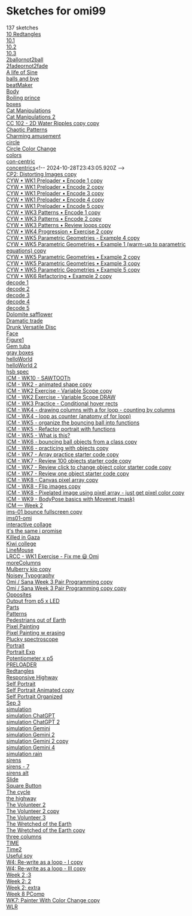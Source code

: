 # Sketches for omi99
137 sketches  
[10 Redtangles](https://editor.p5js.org/omi99/sketches/FllHYkIKA)<!-- 2024-09-19T17:00:05.405Z -->  
[10.1](https://editor.p5js.org/omi99/sketches/N3tL9l8Xt)<!-- 2024-11-18T00:44:39.705Z -->  
[10.2](https://editor.p5js.org/omi99/sketches/Dd4MxknJH)<!-- 2024-11-20T05:41:46.282Z -->  
[10.3](https://editor.p5js.org/omi99/sketches/TD5Y0QD54)<!-- 2024-11-18T01:36:26.979Z -->  
[2ballornot2ball](https://editor.p5js.org/omi99/sketches/c2BzDZPJu)<!-- 2024-09-28T01:32:36.555Z -->  
[2fadeornot2fade](https://editor.p5js.org/omi99/sketches/KaMRuGrFo)<!-- 2024-09-28T01:42:07.507Z -->  
[A life of Sine](https://editor.p5js.org/omi99/sketches/ECwRWXTSC)<!-- 2025-02-24T15:11:51.127Z -->  
[balls and bye](https://editor.p5js.org/omi99/sketches/KBwqm314z)<!-- 2024-10-14T17:30:56.480Z -->  
[beatMaker](https://editor.p5js.org/omi99/sketches/FkgN_z53R)<!-- 2024-11-24T19:49:52.471Z -->  
[Body](https://editor.p5js.org/omi99/sketches/rHoP-9WRK)<!-- 2024-11-09T19:43:58.870Z -->  
[Boiling prince](https://editor.p5js.org/omi99/sketches/YXkUQTXJN)<!-- 2024-12-05T21:57:15.036Z -->  
[boxes](https://editor.p5js.org/omi99/sketches/-0y6VPVH2)<!-- 2024-09-10T01:08:19.895Z -->  
[Cat Manipulations](https://editor.p5js.org/omi99/sketches/eyJjQ9u5p)<!-- 2024-11-02T20:51:09.143Z -->  
[Cat Manipulations 2](https://editor.p5js.org/omi99/sketches/wKVIk457K)<!-- 2024-11-02T21:04:29.858Z -->  
[CC 102 - 2D Water Ripples copy copy](https://editor.p5js.org/omi99/sketches/Qej74QGZV)<!-- 2025-03-14T14:55:44.651Z -->  
[Chaotic Patterns](https://editor.p5js.org/omi99/sketches/wUqwOGKd5)<!-- 2024-12-10T01:19:15.882Z -->  
[Charming amusement](https://editor.p5js.org/omi99/sketches/slk4Ft2Wn)<!-- 2025-02-18T05:37:28.317Z -->  
[circle](https://editor.p5js.org/omi99/sketches/9Ife9xRyL)<!-- 2024-10-28T22:03:43.355Z -->  
[Circle Color Change](https://editor.p5js.org/omi99/sketches/nPWPnac5A)<!-- 2024-10-28T22:26:51.128Z -->  
[colors](https://editor.p5js.org/omi99/sketches/ZfKET2ngX)<!-- 2024-10-02T22:39:13.977Z -->  
[con-centric](https://editor.p5js.org/omi99/sketches/zmESzsl2y)<!-- 2024-10-07T00:41:34.479Z -->  
[concentrics](https://editor.p5js.org/omi99/sketches/5OUFJHyo_)<!-- 2024-10-28T23:43:05.920Z -->  
[CP2: Distorting Images copy](https://editor.p5js.org/omi99/sketches/TnYQZuyd_r)<!-- 2025-03-21T14:42:23.860Z -->  
[CYW • WK1 Preloader • Encode 1 copy](https://editor.p5js.org/omi99/sketches/VEox0djNl)<!-- 2025-02-02T21:35:25.990Z -->  
[CYW • WK1 Preloader • Encode 2 copy](https://editor.p5js.org/omi99/sketches/8uCMZMiMx)<!-- 2025-02-02T21:13:24.551Z -->  
[CYW • WK1 Preloader • Encode 3 copy](https://editor.p5js.org/omi99/sketches/Mcwaoyc5w)<!-- 2025-02-02T21:30:40.943Z -->  
[CYW • WK1 Preloader • Encode 4 copy](https://editor.p5js.org/omi99/sketches/FA0Uh7dN6)<!-- 2025-02-02T21:43:56.732Z -->  
[CYW • WK1 Preloader • Encode 5 copy](https://editor.p5js.org/omi99/sketches/dXhNmX8ye)<!-- 2025-02-02T21:57:51.262Z -->  
[CYW • WK3 Patterns • Encode 1 copy](https://editor.p5js.org/omi99/sketches/P5LoQwzMj)<!-- 2025-02-18T04:18:55.634Z -->  
[CYW • WK3 Patterns • Encode 2 copy](https://editor.p5js.org/omi99/sketches/6Kb0D3tAE)<!-- 2025-02-18T04:35:54.124Z -->  
[CYW • WK3 Patterns • Review loops copy](https://editor.p5js.org/omi99/sketches/8-jOtm-r0)<!-- 2025-02-18T04:03:42.363Z -->  
[CYW • WK4 Progression • Exercise 2 copy](https://editor.p5js.org/omi99/sketches/LFSzWUALc)<!-- 2025-02-24T01:48:03.124Z -->  
[CYW • WK5 Parametric Geometries - Example 4 copy](https://editor.p5js.org/omi99/sketches/1FFNORsfz)<!-- 2025-03-02T22:50:18.208Z -->  
[CYW • WK5 Parametric Geometries • Example 1 (warm-up to parametric equations) copy](https://editor.p5js.org/omi99/sketches/ktldKae_p)<!-- 2025-03-02T22:28:19.571Z -->  
[CYW • WK5 Parametric Geometries • Example 2 copy](https://editor.p5js.org/omi99/sketches/9bjF0Oic4)<!-- 2025-03-03T00:20:44.154Z -->  
[CYW • WK5 Parametric Geometries • Example 3 copy](https://editor.p5js.org/omi99/sketches/kL477FGju)<!-- 2025-03-02T22:28:06.717Z -->  
[CYW • WK5 Parametric Geometries • Example 5 copy](https://editor.p5js.org/omi99/sketches/7EtVXprkq)<!-- 2025-03-02T22:58:59.189Z -->  
[CYW • WK6 Refactoring • Example 2 copy](https://editor.p5js.org/omi99/sketches/tw8BVa0-0)<!-- 2025-03-03T16:01:51.534Z -->  
[decode 1](https://editor.p5js.org/omi99/sketches/6mNr964zA)<!-- 2025-02-09T21:57:37.613Z -->  
[decode 2](https://editor.p5js.org/omi99/sketches/_uLn57-zO)<!-- 2025-02-09T20:34:28.990Z -->  
[decode 3](https://editor.p5js.org/omi99/sketches/QX_laX8YY)<!-- 2025-02-09T21:35:43.706Z -->  
[decode 4](https://editor.p5js.org/omi99/sketches/pma_yybUx)<!-- 2025-02-10T14:44:32.321Z -->  
[decode 5](https://editor.p5js.org/omi99/sketches/Y_M1tINRl)<!-- 2025-02-09T22:33:15.375Z -->  
[Dolomite safflower](https://editor.p5js.org/omi99/sketches/oVygOG6vo)<!-- 2025-02-18T05:43:18.736Z -->  
[Dramatic trade](https://editor.p5js.org/omi99/sketches/N8DERHF40)<!-- 2024-10-14T15:11:58.810Z -->  
[Drunk Versatile Disc](https://editor.p5js.org/omi99/sketches/r947LDbbR)<!-- 2025-02-10T00:23:38.582Z -->  
[Face](https://editor.p5js.org/omi99/sketches/6gCTs4Rnf)<!-- 2024-10-29T00:23:54.426Z -->  
[Figure1](https://editor.p5js.org/omi99/sketches/D3Tk_6wK3)<!-- 2024-11-11T20:49:43.164Z -->  
[Gem tuba](https://editor.p5js.org/omi99/sketches/fn36LLIGk)<!-- 2025-02-24T01:33:38.804Z -->  
[gray boxes](https://editor.p5js.org/omi99/sketches/n3wG7ov5c)<!-- 2024-10-29T00:14:07.465Z -->  
[helloWorld](https://editor.p5js.org/omi99/sketches/rafPm5zcI)<!-- 2025-03-31T03:32:22.291Z -->  
[helloWorld 2](https://editor.p5js.org/omi99/sketches/_czmZi6jr)<!-- 2025-03-31T02:48:42.871Z -->  
[hsb spec](https://editor.p5js.org/omi99/sketches/2iZvgF3xn)<!-- 2024-11-02T22:10:02.950Z -->  
[ICM - WK10 - SAWTOOTh](https://editor.p5js.org/omi99/sketches/snDE6kWpv)<!-- 2024-11-12T22:38:50.676Z -->  
[ICM - WK2 - animated shape copy](https://editor.p5js.org/omi99/sketches/8xkfuEtOe5)<!-- 2024-09-12T17:09:52.167Z -->  
[ICM - WK2 Exercise - Variable Scope copy](https://editor.p5js.org/omi99/sketches/koyKkl5LW)<!-- 2024-09-12T16:41:38.687Z -->  
[ICM - WK2 Exercise - Variable Scope DRAW](https://editor.p5js.org/omi99/sketches/3K_9Ca986)<!-- 2024-09-12T16:42:43.959Z -->  
[ICM - WK3 Practice - Conditional hover rects](https://editor.p5js.org/omi99/sketches/fltMe9LcE)<!-- 2024-09-19T16:51:29.795Z -->  
[ICM - WK4 - drawing columns with a for loop - counting by columns](https://editor.p5js.org/omi99/sketches/2pOIeMQEOc)<!-- 2024-09-24T18:25:41.782Z -->  
[ICM - WK4 - loop as counter (anatomy of for loop)](https://editor.p5js.org/omi99/sketches/2i419es6o)<!-- 2024-09-29T20:31:49.485Z -->  
[ICM - WK5 - organize the bouncing ball into functions](https://editor.p5js.org/omi99/sketches/_2ooWgaDg)<!-- 2024-10-03T19:09:37.722Z -->  
[ICM - WK5 - Refactor portrait with functions](https://editor.p5js.org/omi99/sketches/whm_WjoRe)<!-- 2024-10-03T18:56:04.085Z -->  
[ICM - WK5 - What is this?](https://editor.p5js.org/omi99/sketches/_PfsQS2EM)<!-- 2024-10-01T20:21:10.442Z -->  
[ICM - WK6 - bouncing ball objects from a class copy](https://editor.p5js.org/omi99/sketches/5qMHgBd_t)<!-- 2024-10-09T00:52:15.573Z -->  
[ICM - WK6 - practicing with objects copy](https://editor.p5js.org/omi99/sketches/TjAi84BJd)<!-- 2024-10-14T14:43:34.527Z -->  
[ICM - WK7 - Array practice starter code copy](https://editor.p5js.org/omi99/sketches/08eYo4xLP)<!-- 2024-10-29T01:25:17.906Z -->  
[ICM - WK7 - Review 100 objects starter code copy](https://editor.p5js.org/omi99/sketches/jOySn2TOu)<!-- 2024-10-29T03:15:42.496Z -->  
[ICM - WK7 - Review click to change object color starter code copy](https://editor.p5js.org/omi99/sketches/QARR0zAaF)<!-- 2024-10-29T03:21:14.912Z -->  
[ICM - WK7 - Review one object starter code copy](https://editor.p5js.org/omi99/sketches/uWThQ78Zq)<!-- 2024-10-29T03:11:04.581Z -->  
[ICM - WK8 - Canvas pixel array copy](https://editor.p5js.org/omi99/sketches/KH-UYWxdK)<!-- 2024-10-29T19:32:15.732Z -->  
[ICM - WK8 - Flip images copy](https://editor.p5js.org/omi99/sketches/TKnm9OExW)<!-- 2024-11-02T21:07:56.842Z -->  
[ICM - WK8 - Pixelated image using pixel array - just get pixel color copy](https://editor.p5js.org/omi99/sketches/fMZDh_FG0)<!-- 2024-10-29T19:32:10.028Z -->  
[ICM - WK9 - BodyPose basics with Movenet (mask)](https://editor.p5js.org/omi99/sketches/-sNzYr4pj)<!-- 2024-11-09T19:24:20.408Z -->  
[ICM — Week 2](https://editor.p5js.org/omi99/sketches/9mrNEPVUI)<!-- 2024-09-10T16:59:26.994Z -->  
[ims-01 bounce fullscreen copy](https://editor.p5js.org/omi99/sketches/rJU4alwsJ)<!-- 2025-04-03T23:53:38.426Z -->  
[ims01-omi](https://editor.p5js.org/omi99/sketches/dkNqmOWwE)<!-- 2025-03-21T13:46:27.068Z -->  
[interactive collage](https://editor.p5js.org/omi99/sketches/8ZDpzoZMq)<!-- 2025-02-02T22:14:18.419Z -->  
[it's the same i promise](https://editor.p5js.org/omi99/sketches/W4il2JnaG)<!-- 2025-02-03T15:17:22.306Z -->  
[Killed in Gaza](https://editor.p5js.org/omi99/sketches/Q-ZqA6VJY)<!-- 2024-12-14T00:50:48.513Z -->  
[Kiwi college](https://editor.p5js.org/omi99/sketches/_fclrdD1I)<!-- 2025-02-24T01:59:38.824Z -->  
[LineMouse](https://editor.p5js.org/omi99/sketches/8P_a4OcGy)<!-- 2024-09-28T02:43:08.483Z -->  
[LRCC - WK1 Exercise - Fix me 😃 Omi](https://editor.p5js.org/omi99/sketches/p_q9GSNjQ)<!-- 2024-09-05T23:45:11.519Z -->  
[moreColumns](https://editor.p5js.org/omi99/sketches/qMKDR5M6C)<!-- 2024-09-28T03:03:20.421Z -->  
[Mulberry kip copy](https://editor.p5js.org/omi99/sketches/Hn_c-pBxp)<!-- 2025-02-03T15:22:41.820Z -->  
[Noisey Typography](https://editor.p5js.org/omi99/sketches/wdqVDr177)<!-- 2025-02-09T23:00:27.903Z -->  
[Omi / Sana Week 3 Pair Programming copy](https://editor.p5js.org/omi99/sketches/ae2YlosR6)<!-- 2025-02-10T16:04:21.061Z -->  
[Omi / Sana Week 3 Pair Programming copy copy](https://editor.p5js.org/omi99/sketches/mAvXnKiBf)<!-- 2025-02-10T16:37:51.456Z -->  
[Opposites](https://editor.p5js.org/omi99/sketches/ok3MXUVFn)<!-- 2024-09-16T16:44:09.368Z -->  
[Output from p5 x LED](https://editor.p5js.org/omi99/sketches/YBufNzPyA)<!-- 2024-10-29T21:14:45.562Z -->  
[Parts](https://editor.p5js.org/omi99/sketches/goECzoEGe)<!-- 2024-11-04T01:42:21.279Z -->  
[Patterns](https://editor.p5js.org/omi99/sketches/N6ac3Ih4o)<!-- 2024-10-01T03:55:08.151Z -->  
[Pedestrians out of Earth](https://editor.p5js.org/omi99/sketches/b4ev6Eoy6)<!-- 2025-02-21T19:17:04.585Z -->  
[Pixel Painting](https://editor.p5js.org/omi99/sketches/Sqr_UGkbr)<!-- 2024-10-28T22:13:12.258Z -->  
[Pixel Painting w erasing](https://editor.p5js.org/omi99/sketches/BPNUihfdY)<!-- 2024-10-28T22:20:40.716Z -->  
[Plucky spectroscope](https://editor.p5js.org/omi99/sketches/-5Cy_QtzN)<!-- 2024-09-05T23:32:33.619Z -->  
[Portrait](https://editor.p5js.org/omi99/sketches/tPrvGvI-8)<!-- 2025-03-17T01:06:04.671Z -->  
[Portrait Exp](https://editor.p5js.org/omi99/sketches/mHMXjWGxF)<!-- 2025-03-22T07:41:41.331Z -->  
[Potentiometer x p5](https://editor.p5js.org/omi99/sketches/n5d4rZEgt)<!-- 2024-10-28T20:29:44.776Z -->  
[PRELOADER](https://editor.p5js.org/omi99/sketches/j9-Yz__1U)<!-- 2025-02-03T16:58:18.246Z -->  
[Redtangles](https://editor.p5js.org/omi99/sketches/hrhfsjJzA)<!-- 2024-09-17T18:04:29.848Z -->  
[Responsive Highway](https://editor.p5js.org/omi99/sketches/8hTgy4Iu2)<!-- 2025-04-04T13:57:49.637Z -->  
[Self Portrait](https://editor.p5js.org/omi99/sketches/JPhlekWPx)<!-- 2024-10-03T19:13:04.869Z -->  
[Self Portrait Animated copy](https://editor.p5js.org/omi99/sketches/C3crCrheb)<!-- 2024-09-16T17:20:44.333Z -->  
[Self Portrait Organized](https://editor.p5js.org/omi99/sketches/Iba3tmnxp)<!-- 2024-10-03T19:18:50.599Z -->  
[Sep 3](https://editor.p5js.org/omi99/sketches/AQ6Pym24J)<!-- 2024-09-05T21:11:35.627Z -->  
[simulation](https://editor.p5js.org/omi99/sketches/o9Ajy_fTB)<!-- 2024-11-02T22:27:09.947Z -->  
[simulation ChatGPT](https://editor.p5js.org/omi99/sketches/a0DU4rcbE)<!-- 2024-11-02T22:58:47.120Z -->  
[simulation ChatGPT 2](https://editor.p5js.org/omi99/sketches/veiVwkkXi)<!-- 2024-11-02T23:00:26.689Z -->  
[simulation Gemini](https://editor.p5js.org/omi99/sketches/6QDnKL09O)<!-- 2024-11-02T22:54:36.850Z -->  
[simulation Gemini 2](https://editor.p5js.org/omi99/sketches/zQvkgcCUB)<!-- 2024-11-02T23:04:36.110Z -->  
[simulation Gemini 2 copy](https://editor.p5js.org/omi99/sketches/Baqlq3ict)<!-- 2024-11-02T23:07:22.501Z -->  
[simulation Gemini 4](https://editor.p5js.org/omi99/sketches/t456Zcr1E)<!-- 2024-11-02T23:35:47.023Z -->  
[simulation rain](https://editor.p5js.org/omi99/sketches/FpD8646Nt)<!-- 2024-11-03T20:58:40.435Z -->  
[sirens](https://editor.p5js.org/omi99/sketches/Pfq0-vmon)<!-- 2024-09-28T03:10:07.929Z -->  
[sirens - 7](https://editor.p5js.org/omi99/sketches/XcN3RzjNV)<!-- 2024-09-28T03:23:35.706Z -->  
[sirens alt](https://editor.p5js.org/omi99/sketches/u53hF3T8N)<!-- 2024-09-28T03:31:26.922Z -->  
[Slide](https://editor.p5js.org/omi99/sketches/hKuoZaNOT)<!-- 2024-09-19T20:47:43.259Z -->  
[Square Button](https://editor.p5js.org/omi99/sketches/l1XlmEZpw)<!-- 2024-09-19T16:49:01.394Z -->  
[The cycle](https://editor.p5js.org/omi99/sketches/RF8rdo-Kj)<!-- 2025-02-24T03:34:42.945Z -->  
[the highway](https://editor.p5js.org/omi99/sketches/ou7d_FZKZ)<!-- 2025-04-03T23:47:41.133Z -->  
[The Volunteer 2](https://editor.p5js.org/omi99/sketches/VEYLy1Kfn)<!-- 2024-09-25T22:31:16.317Z -->  
[The Volunteer 2 copy](https://editor.p5js.org/omi99/sketches/Jeu_hFhbR)<!-- 2024-09-25T22:31:43.891Z -->  
[The Volunteer 3](https://editor.p5js.org/omi99/sketches/mdB8ctHEh)<!-- 2024-09-20T18:14:58.368Z -->  
[The Wretched of the Earth](https://editor.p5js.org/omi99/sketches/3M6QzUH8B)<!-- 2024-12-10T02:18:32.018Z -->  
[The Wretched of the Earth copy](https://editor.p5js.org/omi99/sketches/yFxEmMALR)<!-- 2024-11-30T18:22:34.826Z -->  
[three columns](https://editor.p5js.org/omi99/sketches/opBEfVgBZ)<!-- 2024-10-03T00:03:39.667Z -->  
[TIME](https://editor.p5js.org/omi99/sketches/a6uX2x0C9)<!-- 2025-03-09T23:38:54.568Z -->  
[Time2](https://editor.p5js.org/omi99/sketches/OOxEXNkjm)<!-- 2025-03-10T00:07:38.210Z -->  
[Useful soy](https://editor.p5js.org/omi99/sketches/514d4Oj01)<!-- 2024-10-15T00:37:49.608Z -->  
[W4: Re-write as a loop - I copy](https://editor.p5js.org/omi99/sketches/4RiSWFXK-)<!-- 2024-10-04T18:21:58.050Z -->  
[W4: Re-write as a loop - III copy](https://editor.p5js.org/omi99/sketches/vNhvWv8u1)<!-- 2024-10-04T18:35:32.098Z -->  
[Week 2 ;3](https://editor.p5js.org/omi99/sketches/Nbw0vd4nX)<!-- 2024-09-12T17:35:38.994Z -->  
[Week 2; 2](https://editor.p5js.org/omi99/sketches/7SyQFc8Uu)<!-- 2024-09-12T16:50:24.335Z -->  
[Week 2; extra](https://editor.p5js.org/omi99/sketches/e_1KNPodv)<!-- 2024-09-12T20:55:46.825Z -->  
[Week 8 PComp](https://editor.p5js.org/omi99/sketches/Xs9G-dP2M)<!-- 2024-11-04T21:14:48.621Z -->  
[WK7: Painter With Color Change copy](https://editor.p5js.org/omi99/sketches/I_Sv-qYhD)<!-- 2024-10-28T22:10:11.611Z -->  
[WLR](https://editor.p5js.org/omi99/sketches/cbb5ffsFQ)<!-- 2024-11-02T20:28:20.118Z -->  
